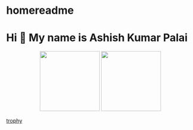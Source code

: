 # homereadme



Hi 👋 My name is Ashish Kumar Palai
==============================



<p align="center"> <img src="https://octodex.github.com/images/daftpunktocat-thomas.gif" height="160px" width="160px"> <img src="https://octodex.github.com/images/daftpunktocat-guy.gif" height="160px" width="160px"> </p>

[trophy](https://github-profile-trophy.vercel.app/?username=ashishkumarpalai)
